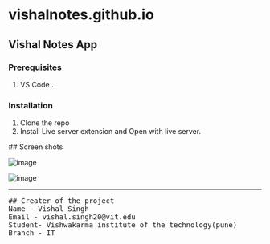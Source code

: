 # vishalnotes.github.io

<!-- GETTING STARTED -->
## Vishal Notes App
### Prerequisites
1. VS Code .
### Installation
1. Clone the repo
2. Install Live server extension and Open with live server.

<link ="https://mankotia412vishal.github.io/vishalnotes.github.io/"/>
## Screen shots

![image](https://user-images.githubusercontent.com/90970004/219346654-c271396f-d097-4b46-969f-e431ad5effec.png)

![image](https://user-images.githubusercontent.com/90970004/219346725-8e251ac5-c299-4573-b675-bf9a3dce0f7d.png)

---
<pre>
## Creater of the project
Name - Vishal Singh
Email - vishal.singh20@vit.edu
Student- Vishwakarma institute of the technology(pune)
Branch - IT
</pre>
</li>
